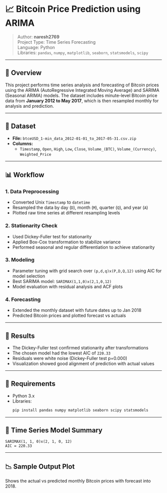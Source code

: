 
# 📈 Bitcoin Price Prediction using ARIMA

> Author: **naresh2769**  
> Project Type: Time Series Forecasting  
> Language: Python  
> Libraries: `pandas`, `numpy`, `matplotlib`, `seaborn`, `statsmodels`, `scipy`

---

## 📌 Overview

This project performs time series analysis and forecasting of Bitcoin prices using the ARIMA (AutoRegressive Integrated Moving Average) and SARIMA (Seasonal ARIMA) models. The dataset includes minute-level Bitcoin price data from **January 2012 to May 2017**, which is then resampled monthly for analysis and prediction.

---

## 📂 Dataset

- **File:** `btceUSD_1-min_data_2012-01-01_to_2017-05-31.csv.zip`
- **Columns:**
  - `Timestamp`, `Open`, `High`, `Low`, `Close`, `Volume_(BTC)`, `Volume_(Currency)`, `Weighted_Price`

---

## 📊 Workflow

### 1. **Data Preprocessing**
- Converted Unix `Timestamp` to `datetime`
- Resampled the data by day (`D`), month (`M`), quarter (`Q`), and year (`A`)
- Plotted raw time series at different resampling levels

### 2. **Stationarity Check**
- Used Dickey-Fuller test for stationarity
- Applied Box-Cox transformation to stabilize variance
- Performed seasonal and regular differentiation to achieve stationarity

### 3. **Modeling**
- Parameter tuning with grid search over `(p,d,q)x(P,D,Q,12)` using AIC for model selection
- Best SARIMA model: `SARIMAX(1,1,0)x(2,1,0,12)`
- Model evaluation with residual analysis and ACF plots

### 4. **Forecasting**
- Extended the monthly dataset with future dates up to Jan 2018
- Predicted Bitcoin prices and plotted forecast vs actuals

---

## 🧪 Results

- The Dickey-Fuller test confirmed stationarity after transformations
- The chosen model had the lowest AIC of `220.33`
- Residuals were white noise (Dickey-Fuller test p=0.000)
- Visualization showed good alignment of prediction with actual values

---

## 📌 Requirements

- Python 3.x
- Libraries:
  ```bash
  pip install pandas numpy matplotlib seaborn scipy statsmodels
  ```

---

## 📅 Time Series Model Summary

```
SARIMAX(1, 1, 0)x(2, 1, 0, 12)
AIC = 220.33
```

---

## 📉 Sample Output Plot

Shows the actual vs predicted monthly Bitcoin prices with forecast into 2018.


